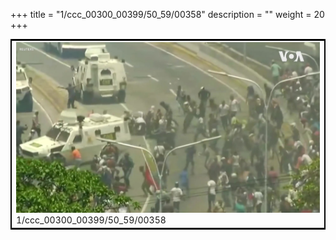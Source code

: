 +++
title = "1/ccc_00300_00399/50_59/00358"
description = ""
weight = 20
+++

<table style="border:2px solid black;max-width:800px;max-height:800px;" 
><tr><td>
<img class="center-fit-jpg"
src="/jpg_/aaa_20190430_NxaOmWaI8sI_00357.jpg">
1/ccc_00300_00399/50_59/00358
</img></td></tr></table>
